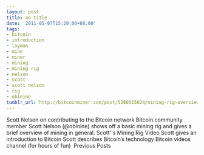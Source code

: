 ```yaml
---
layout: post
title: no title
date: '2011-05-07T15:20:00+08:00'
tags:
- bitcoin
- introduction
- layman
- mine
- miner
- mining
- mining rig
- nelson
- scott
- scott nelson
- rig
- obinine
tumblr_url: http://bitcoinminer.com/post/5280515624/mining-rig-overview-video
---
```

Scott Nelson on contributing to the Bitcoin network
Bitcoin community member Scott Nelson (@obinine) shows off a basic mining rig and gives a brief overview of mining in general.
Scott''s Mining Rig Video
Scott gives an introduction to Bitcoin
Scott describes Bitcoin’s technology
Bitcoin videos channel (for hours of fun) 
Previous Posts
